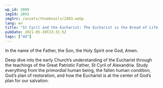 ```yaml
---
wp_id: 2889
imgId: 2893
imgSrc: /assets/thumbnails/2893.webp
lang: en
title: "St Cyril and the Eucharist: The Eucharist is the Bread of Life by Fr. Anthony Mourad"
pubDate: 2021-05-30T23:31:52
tags: ["dd"]
---
```


<!-- page: 6 -->

<p>In the name of the Father, the Son, the Holy Spirit one God, Amen.</p>
<p>Deep dive into the early Church’s understanding of the Eucharist through the teachings of the Great Patristic Father, St Cyril of Alexandria. Study everything from the primordial human being, the fallen human condition, God’s plan of restoration, and how the Eucharist is at the center of God’s plan for our salvation.</p>
